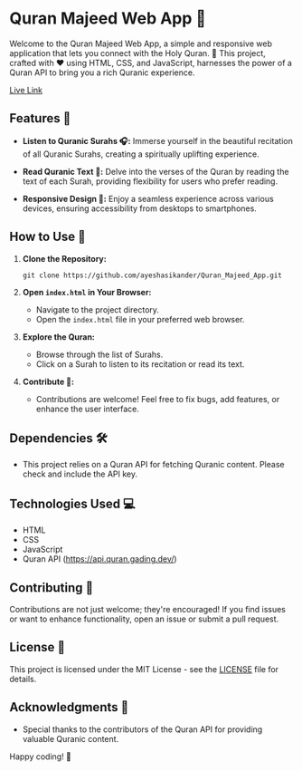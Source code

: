 # Quran Majeed Web App 🌟

Welcome to the Quran Majeed Web App, a simple and responsive web application that lets you connect with the Holy Quran. 📖 This project, crafted with ❤️ using HTML, CSS, and JavaScript, harnesses the power of a Quran API to bring you a rich Quranic experience.

[Live Link](https://quran-ul-kareem.netlify.app/)

## Features 🚀

- **Listen to Quranic Surahs 🎧:** Immerse yourself in the beautiful recitation of all Quranic Surahs, creating a spiritually uplifting experience.

- **Read Quranic Text 📜:** Delve into the verses of the Quran by reading the text of each Surah, providing flexibility for users who prefer reading.

- **Responsive Design 📱:** Enjoy a seamless experience across various devices, ensuring accessibility from desktops to smartphones.

## How to Use 🤔

1. **Clone the Repository:**

   ```
   git clone https://github.com/ayeshasikander/Quran_Majeed_App.git
   ```

2. **Open `index.html` in Your Browser:**

   - Navigate to the project directory.
   - Open the `index.html` file in your preferred web browser.

3. **Explore the Quran:**

   - Browse through the list of Surahs.
   - Click on a Surah to listen to its recitation or read its text.

4. **Contribute 🤝:**
   - Contributions are welcome! Feel free to fix bugs, add features, or enhance the user interface.

## Dependencies 🛠️

- This project relies on a Quran API for fetching Quranic content. Please check and include the API key.

## Technologies Used 💻

- HTML
- CSS
- JavaScript
- Quran API (https://api.quran.gading.dev/)

## Contributing 🌈

Contributions are not just welcome; they're encouraged! If you find issues or want to enhance functionality, open an issue or submit a pull request.

## License 📄

This project is licensed under the MIT License - see the [LICENSE](LICENSE) file for details.

## Acknowledgments 🙏

- Special thanks to the contributors of the Quran API for providing valuable Quranic content.

Happy coding! 🚀
